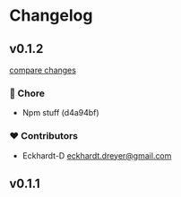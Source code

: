 # Changelog


## v0.1.2

[compare changes](https://undefined/undefined/compare/v0.1.1...v0.1.2)


### 🏡 Chore

  - Npm stuff (d4a94bf)

### ❤️  Contributors

- Eckhardt-D <eckhardt.dreyer@gmail.com>

## v0.1.1

